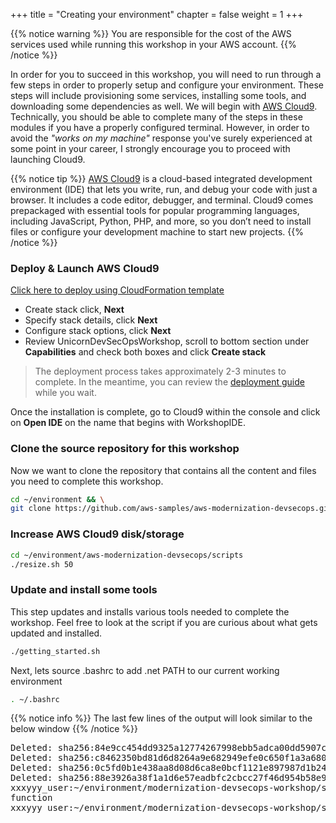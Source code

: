 +++
title = "Creating your environment"
chapter = false
weight = 1
+++

{{% notice warning %}}
You are responsible for the cost of the AWS services used while running this workshop in your AWS account.
{{% /notice %}}

In order for you to succeed in this workshop, you will need to run through a few steps in order to properly setup and configure your environment. These steps will include provisioning some services, installing some tools, and downloading some dependencies as well. We will begin with [AWS Cloud9](https://aws.amazon.com/cloud9/). Technically, you should be able to complete many of the steps in these modules if you have a properly configured terminal. However, in order to avoid the *"works on my machine"* response you've surely experienced at some point in your career, I strongly encourage you to proceed with launching Cloud9.

{{% notice tip %}}
[AWS Cloud9](https://aws.amazon.com/cloud9/) is a cloud-based integrated development environment (IDE) that lets you write, run, and debug your code with just a browser. It includes a code editor, debugger, and terminal. Cloud9 comes prepackaged with essential tools for popular programming languages, including JavaScript, Python, PHP, and more, so you don’t need to install files or configure your development machine to start new projects.
{{% /notice %}}

### Deploy & Launch AWS Cloud9

   [Click here to deploy using CloudFormation template](https://console.aws.amazon.com/cloudformation/home?region=us-west-2#/stacks/new?stackName=UnicornDevSecOpsWorkshop&templateURL=https://modernization-workshop-west-2.s3-us-west-2.amazonaws.com/devops/cfn/modernization-workshop.yaml)

   - Create stack click, **Next**
   - Specify stack details, click **Next**
   - Configure stack options, click **Next**
   - Review UnicornDevSecOpsWorkshop, scroll to bottom section under **Capabilities** and check both boxes and click **Create stack** 

>The deployment process takes approximately 2-3 minutes to complete. In the meantime, you can review the [deployment guide](https://aws-quickstart.s3.amazonaws.com/quickstart-cloud9-ide/doc/aws-cloud9-cloud-based-ide.pdf) while you wait.

Once the installation is complete, go to Cloud9 within the console and click on **Open IDE** on the name that begins with WorkshopIDE.

### Clone the source repository for this workshop

Now we want to clone the repository that contains all the content and files you need to complete this workshop.

```bash
cd ~/environment && \
git clone https://github.com/aws-samples/aws-modernization-devsecops.git
```

### Increase AWS Cloud9 disk/storage
```bash
cd ~/environment/aws-modernization-devsecops/scripts
./resize.sh 50
```

### Update and install some tools

This step updates and installs various tools needed to complete the workshop.  Feel free to look at the script if you are curious about what gets updated and installed.  

```bash
./getting_started.sh
```
Next, lets source .bashrc to add .net PATH to our current working environment

```bash
. ~/.bashrc
```

{{% notice info %}}
The last few lines of the output will look similar to the below window
{{% /notice %}}

<pre>
Deleted: sha256:84e9cc454dd9325a12774267998ebb5adca00dd5907c73b447fd3437611209d0
Deleted: sha256:c8462350bd81d6d8264a9e682949efe0c650f1a3a6800ceccf335e70bbcdf1f9
Deleted: sha256:0c5fd0b1e438aa8d08d6ca8e0bcf1121e897987d1b24495467cb18b1d9104e19
Deleted: sha256:88e3926a38f1a1d6e57eadbfc2cbcc27f46d954b58e9dfc902e05879cd8f99b9
xxxyyy_user:~/environment/modernization-devsecops-workshop/scripts (master) $ . ~/.bashrc
function
xxxyyy_user:~/environment/modernization-devsecops-workshop/scripts (master) $ 
</pre>



